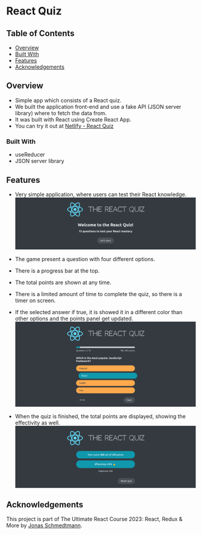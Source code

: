 # React Quiz

## Table of Contents
- [Overview](#overview)
- [Built With](#built-with)
- [Features](#features)
- [Acknowledgements](#acknowledgements)

## Overview
- Simple app which consists of a React quiz.
- We built the application front-end and use a fake API (JSON server library) where to fetch the data from.
- It was built with React using Create React App.
- You can try it out at [Netlify - React Quiz](https://the-react-quiz.netlify.app/)

### Built With
- useReducer
- JSON server library

## Features
- Very simple application, where users can test their React knowledge.
![Start](public/start.png)

- The game present a question with four different options. 
- There is a progress bar at the top.
- The total points are shown at any time. 
- There is a limited amount of time to complete the quiz, so there is a timer on screen.
- If the selected answer if true, it is showed it in a different color than other options and the points panel get updated. 
![Quiz](public/quiz.png)

- When the quiz is finished, the total points are displayed, showing the effectivity as well.
![Results](public/results.png)

## Acknowledgements
This project is part of The Ultimate React Course 2023: React, Redux & More by [Jonas Schmedtmann](http://jonas.io/).